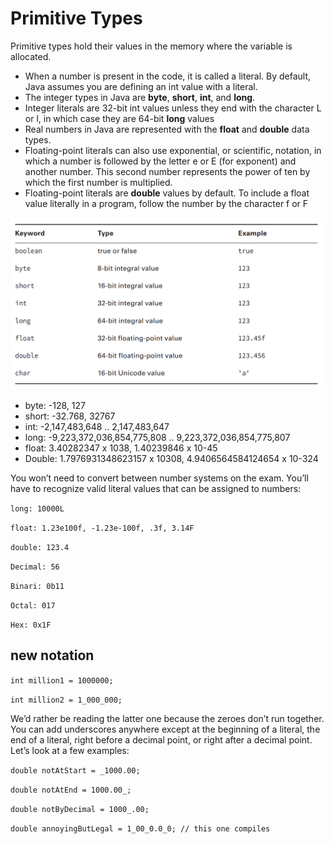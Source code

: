 # Primitive Types

Primitive types hold their values in the memory where the variable is allocated.

* When a number is present in the code, it is called a literal. By default, Java assumes you are defining an int value with a literal.
* The integer types in Java are **byte**, **short**, **int**, and **long**.
* Integer literals are 32-bit int values unless they end with the character L or l, in which case they are 64-bit **long** values
* Real numbers in Java are represented with the **float** and **double** data types.
* Floating-point literals can also use exponential, or scientific, notation, in which a number is followed by the letter e or E (for exponent) and another number. This second number represents the power of ten by which the first number is multiplied.
* Floating-point literals are **double** values by default. To include a float value literally in a program, follow the number by the character f or F

![primitive types.png](resources/primitives.png)

* byte: -128, 127
* short: -32.768, 32767
* int: -2,147,483,648 .. 2,147,483,647
* long: -9,223,372,036,854,775,808 .. 9,223,372,036,854,775,807
* float: 3.40282347 x 1038, 1.40239846 x 10-45
* Double: 1.7976931348623157 x 10308, 4.9406564584124654 x 10-324

You won’t need to convert between number systems on the exam. You’ll have to recognize valid literal values that can be assigned to numbers:

`long: 10000L`

`float: 1.23e100f, -1.23e-100f, .3f, 3.14F`

`double: 123.4`

`Decimal: 56`

`Binari: 0b11`

`Octal: 017`

`Hex: 0x1F`

## new notation

`int million1 = 1000000;`

`int million2 = 1_000_000;`

We’d rather be reading the latter one because the zeroes don’t run together. You can add underscores anywhere except at the beginning of a literal, the end of a literal, right before a decimal point, or right after a decimal point. Let’s look at a few examples:

`double notAtStart = _1000.00;`

`double notAtEnd = 1000.00_;`

`double notByDecimal = 1000_.00;`

`double annoyingButLegal = 1_00_0.0_0; // this one compiles`
